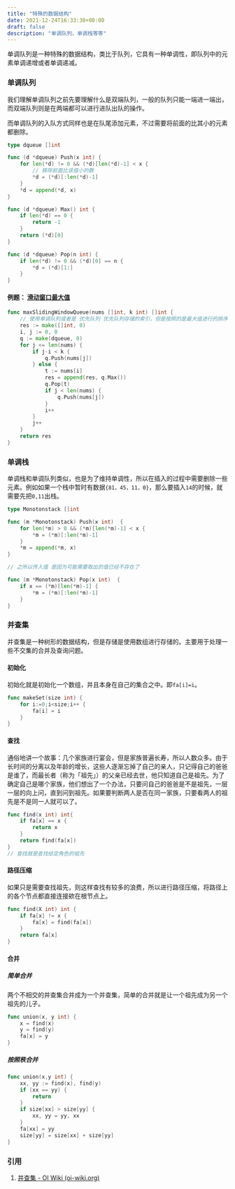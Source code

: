 ```yaml
---
title: "特殊的数据结构"
date: 2021-12-24T16:33:30+08:00
draft: false
description: "单调队列，单调栈等等"
---
```


单调队列是一种特殊的数据结构，类比于队列，它具有一种单调性，即队列中的元素单调递增或者单调递减。

### 单调队列

我们理解单调队列之前先要理解什么是双端队列，一般的队列只能一端进一端出，而双端队列则是在两端都可以进行进队出队的操作。

而单调队列的入队方式同样也是在队尾添加元素，不过需要将前面的比其小的元素都删除。

```go
type dqueue []int

func (d *dqueue) Push(x int) {
	for len(*d) != 0 && (*d)[len(*d)-1] < x {
		// 移除前面比该值小的数
		*d = (*d)[:len(*d)-1]
	}
	*d = append(*d, x)
}

func (d *dqueue) Max() int {
	if len(*d) == 0 {
		return -1
	}
	return (*d)[0]
}

func (d *dqueue) Pop(n int) {
	if len(*d) != 0 && (*d)[0] == n {
		*d = (*d)[1:]
	}
}
```

#### 例题： [滑动窗口最大值](https://leetcode-cn.com/leetbook/read/top-interview-questions/xatgye/)

```go
func maxSlidingWindowQueue(nums []int, k int) []int {
	// 使用单调队列或者是 优先队列 优先队列存储的索引，但是按照的是最大值进行的排序
	res := make([]int, 0)
	i, j := 0, 0
	q := make(dqueue, 0)
	for j <= len(nums) {
		if j-i < k {
			q.Push(nums[j])
		} else {
			t := nums[i]
			res = append(res, q.Max())
			q.Pop(t)
			if j < len(nums) {
				q.Push(nums[j])
			}
			i++
		}
		j++
	}
	return res
}
```

### 单调栈

单调栈和单调队列类似，也是为了维持单调性，所以在插入的过程中需要删除一些元素。例如如果一个栈中暂时有数据`{81，45，11，0}`，那么要插入`14`的时候，就需要先把`0,11`出栈。

```go
type Monotonstack []int

func (m *Monotonstack) Push(x int)  {
	for len(*m) > 0 && (*m)[len(*m)-1] < x {
		*m = (*m)[:len(*m)-1]
	}
	*m = append(*m, x)
}

// 之所以传入值 是因为可能需要取出的值已经不存在了

func (m *Monotonstack) Pop(x int)  {
	if x == (*m)[len(*m)-1] {
		*m = (*m)[:len(*m)-1]
	}
}
```

### 并查集

并查集是一种树形的数据结构，但是存储是使用数组进行存储的。主要用于处理一些不交集的合并及查询问题。

#### 初始化

初始化就是初始化一个数组，并且本身在自己的集合之中。即`fa[i]=i`。

```go
func makeSet(size int) {
    for i:=0;i<size;i++ {
        fa[i] = i
    }
}
```

#### 查找

通俗地讲一个故事：几个家族进行宴会，但是家族普遍长寿，所以人数众多。由于长时间的分离以及年龄的增长，这些人逐渐忘掉了自己的亲人，只记得自己的爸爸是谁了，而最长者（称为「祖先」）的父亲已经去世，他只知道自己是祖先。为了确定自己是哪个家族，他们想出了一个办法，只要问自己的爸爸是不是祖先，一层一层的向上问，直到问到祖先。如果要判断两人是否在同一家族，只要看两人的祖先是不是同一人就可以了。

```go
func find(x int) int{
    if fa[x] == x {
        return x
    }
    return find(fa[x])
}
// 查找就是查找给定角色的祖先
```

#### 路径压缩

如果只是需要查找祖先，则这样查找有较多的浪费，所以进行路径压缩，将路径上的各个节点都直接连接欸在根节点上。

```go
func find(X int) int {
    if fa[x] != x {
        fa[x] = find(fa[x])
    }
    return fa[x]
}
```

#### 合并

##### 简单合并

两个不相交的并查集合并成为一个并查集，简单的合并就是让一个祖先成为另一个祖先的儿子。

```go
func union(x, y int) {
    x = find(x)
    y = find(y)
    fa[x] = y
}
```

##### 按照秩合并

```go
func union(x,y int) {
    xx, yy := find(x), find(y)
    if (xx == yy) {
        return 
    }
    if size[xx] > size[yy] {
        xx, yy = yy, xx
    }
    fa[xx] = yy
    size[yy] = size[xx] + size[yy]
}
```



### 引用

1. [并查集 - OI Wiki (oi-wiki.org)](https://oi-wiki.org/ds/dsu/#_9)

